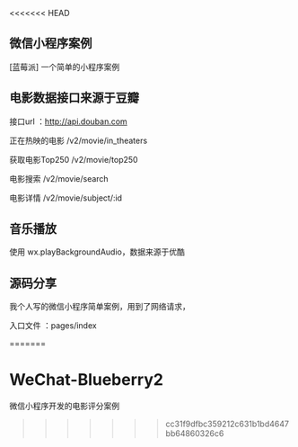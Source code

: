 <<<<<<< HEAD
## 微信小程序案例
[蓝莓派] 一个简单的小程序案例

## 电影数据接口来源于豆瓣

 接口url ：http://api.douban.com
	
 正在热映的电影   /v2/movie/in_theaters
 
 获取电影Top250  /v2/movie/top250
 
 电影搜索        /v2/movie/search
 
 电影详情        /v2/movie/subject/:id

## 音乐播放
使用 wx.playBackgroundAudio，数据来源于优酷

## 源码分享
我个人写的微信小程序简单案例，用到了网络请求，

入口文件 ：pages/index

=======
# WeChat-Blueberry2
微信小程序开发的电影评分案例
>>>>>>> cc31f9dfbc359212c631b1bd4647bb64860326c6
